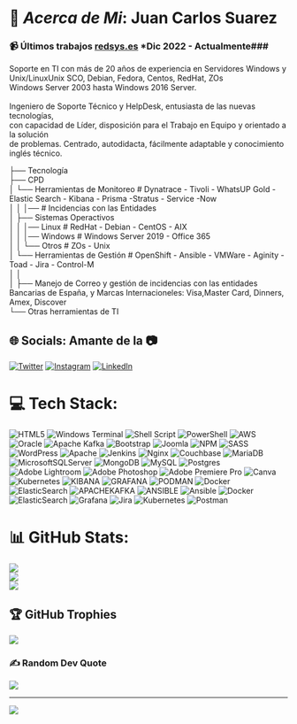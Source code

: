 # 💫 *Acerca de Mi*: Juan Carlos Suarez   

### 📹 Últimos trabajos [redsys.es](https://redsys.es) *Dic 2022 - Actualmente###
     
Soporte en TI con más de 20 años de experiencia en Servidores Windows y Unix/LinuxUnix SCO, Debian, Fedora, Centos, RedHat, ZOs <br>Windows Server 2003 hasta Windows 2016 Server.<br><br>Ingeniero de Soporte Técnico y HelpDesk, entusiasta de las nuevas tecnologías, <br>con capacidad de Líder, disposición para el Trabajo en Equipo y orientado a la solución <br>de problemas. Centrado, autodidacta, fácilmente adaptable y conocimiento inglés técnico.<br>

├── Tecnología <br/>
├── CPD<br/>
│   └── Herramientas de Monitoreo   # Dynatrace - Tivoli - WhatsUP Gold - Elastic Search - Kibana - Prisma -Stratus - Service -Now <br/>
│   │                                                                                                  │── # Incidencias con las Entidades<br/>
│   ├── Sistemas Operactivos<br/>
│   │   │── Linux             # RedHat - Debian - CentOS - AIX<br/>
│   │   │── Windows           # Windows Server 2019 - Office 365<br/>
│   │   └── Otros             # ZOs - Unix <br/>
│   └── Herramientas de Gestión   # OpenShift - Ansible - VMWare - Aginity - Toad - Jira - Control-M<br/>
│   │<br/>
│   ├── Manejo de Correo y gestión de incidencias con las entidades Bancarias de España, y Marcas Internacioneles: Visa,Master Card, Dinners, Amex, Discover<br/>
└── Otras herramientas de TI<br/>

## 🌐 Socials:      **Amante de la** 📷
[![Twitter](https://img.shields.io/badge/Twitter-%230077B5.svg?logo=Twitter&logoColor=white)](https://twitter.com/jcsuarez73) [![Instagram](https://img.shields.io/badge/Instagram-%23E4405F.svg?logo=Instagram&logoColor=white)](https://instagram.com/jcfotografiaes) [![LinkedIn](https://img.shields.io/badge/LinkedIn-%230077B5.svg?logo=linkedin&logoColor=white)](https://linkedin.com/in/jcsuarez73) 


# 💻 Tech Stack:
![HTML5](https://img.shields.io/badge/html5-%23E34F26.svg?style=for-the-badge&logo=html5&logoColor=white) ![Windows Terminal](https://img.shields.io/badge/Windows%20Terminal-%234D4D4D.svg?style=for-the-badge&logo=windows-terminal&logoColor=white) ![Shell Script](https://img.shields.io/badge/shell_script-%23121011.svg?style=for-the-badge&logo=gnu-bash&logoColor=white) ![PowerShell](https://img.shields.io/badge/PowerShell-%235391FE.svg?style=for-the-badge&logo=powershell&logoColor=white) ![AWS](https://img.shields.io/badge/AWS-%23FF9900.svg?style=for-the-badge&logo=amazon-aws&logoColor=white) ![Oracle](https://img.shields.io/badge/Oracle-F80000?style=for-the-badge&logo=oracle&logoColor=white) ![Apache Kafka](https://img.shields.io/badge/Apache%20Kafka-000?style=for-the-badge&logo=apachekafka) ![Bootstrap](https://img.shields.io/badge/bootstrap-%238511FA.svg?style=for-the-badge&logo=bootstrap&logoColor=white) ![Joomla](https://img.shields.io/badge/joomla-%235091CD.svg?style=for-the-badge&logo=joomla&logoColor=white) ![NPM](https://img.shields.io/badge/NPM-%23CB3837.svg?style=for-the-badge&logo=npm&logoColor=white) ![SASS](https://img.shields.io/badge/SASS-hotpink.svg?style=for-the-badge&logo=SASS&logoColor=white) ![WordPress](https://img.shields.io/badge/WordPress-%23117AC9.svg?style=for-the-badge&logo=WordPress&logoColor=white) ![Apache](https://img.shields.io/badge/apache-%23D42029.svg?style=for-the-badge&logo=apache&logoColor=white) ![Jenkins](https://img.shields.io/badge/jenkins-%232C5263.svg?style=for-the-badge&logo=jenkins&logoColor=white) ![Nginx](https://img.shields.io/badge/nginx-%23009639.svg?style=for-the-badge&logo=nginx&logoColor=white) ![Couchbase](https://img.shields.io/badge/Couchbase-EA2328?style=for-the-badge&logo=couchbase&logoColor=white) ![MariaDB](https://img.shields.io/badge/MariaDB-003545?style=for-the-badge&logo=mariadb&logoColor=white) ![MicrosoftSQLServer](https://img.shields.io/badge/Microsoft%20SQL%20Server-CC2927?style=for-the-badge&logo=microsoft%20sql%20server&logoColor=white) ![MongoDB](https://img.shields.io/badge/MongoDB-%234ea94b.svg?style=for-the-badge&logo=mongodb&logoColor=white) ![MySQL](https://img.shields.io/badge/mysql-%2300000f.svg?style=for-the-badge&logo=mysql&logoColor=white) ![Postgres](https://img.shields.io/badge/postgres-%23316192.svg?style=for-the-badge&logo=postgresql&logoColor=white) ![Adobe Lightroom](https://img.shields.io/badge/Adobe%20Lightroom-31A8FF.svg?style=for-the-badge&logo=Adobe%20Lightroom&logoColor=white) ![Adobe Photoshop](https://img.shields.io/badge/adobe%20photoshop-%2331A8FF.svg?style=for-the-badge&logo=adobe%20photoshop&logoColor=white) ![Adobe Premiere Pro](https://img.shields.io/badge/Adobe%20Premiere%20Pro-9999FF.svg?style=for-the-badge&logo=Adobe%20Premiere%20Pro&logoColor=white) ![Canva](https://img.shields.io/badge/Canva-%2300C4CC.svg?style=for-the-badge&logo=Canva&logoColor=white) ![Kubernetes](https://img.shields.io/badge/kubernetes-%23326ce5.svg?style=for-the-badge&logo=kubernetes&logoColor=white) ![KIBANA](https://img.shields.io/badge/kibana-005571.svg?style=for-the-badge&logo=kibana&logoColor=white&color=%23005571) ![GRAFANA](https://img.shields.io/badge/grafana-F46800.svg?style=for-the-badge&logo=grafana&logoColor=white&color=%23F46800) ![PODMAN](https://img.shields.io/badge/podman-892CA0.svg?style=for-the-badge&logo=podman&logoColor=white) ![Docker](https://img.shields.io/badge/docker-%230db7ed.svg?style=for-the-badge&logo=docker&logoColor=white) ![ElasticSearch](https://img.shields.io/badge/-ElasticSearch-005571?style=for-the-badge&logo=elasticsearch) ![APACHEKAFKA](https://img.shields.io/badge/apachekafka-231F20.svg?style=for-the-badge&logo=apachekafka&logoColor=white&color=%23231F20) ![ANSIBLE](https://img.shields.io/badge/ansible-%231A1918.svg?style=for-the-badge&logo=ansible&logoColor=white) ![Ansible](https://img.shields.io/badge/ansible-%231A1918.svg?style=for-the-badge&logo=ansible&logoColor=white) ![Docker](https://img.shields.io/badge/docker-%230db7ed.svg?style=for-the-badge&logo=docker&logoColor=white) ![ElasticSearch](https://img.shields.io/badge/-ElasticSearch-005571?style=for-the-badge&logo=elasticsearch) ![Grafana](https://img.shields.io/badge/grafana-%23F46800.svg?style=for-the-badge&logo=grafana&logoColor=white) ![Jira](https://img.shields.io/badge/jira-%230A0FFF.svg?style=for-the-badge&logo=jira&logoColor=white) ![Kubernetes](https://img.shields.io/badge/kubernetes-%23326ce5.svg?style=for-the-badge&logo=kubernetes&logoColor=white) ![Postman](https://img.shields.io/badge/Postman-FF6C37?style=for-the-badge&logo=postman&logoColor=white)
# 📊 GitHub Stats:
![](https://github-readme-stats.vercel.app/api?username=jcsuarez73&theme=blue-green&hide_border=false&include_all_commits=false&count_private=false)<br/>
![](https://github-readme-streak-stats.herokuapp.com/?user=jcsuarez73&theme=blue-green&hide_border=false)<br/>
![](https://github-readme-stats.vercel.app/api/top-langs/?username=jcsuarez73&theme=blue-green&hide_border=false&include_all_commits=false&count_private=false&layout=compact)

## 🏆 GitHub Trophies
![](https://github-profile-trophy.vercel.app/?username=jcsuarez73&theme=matrix&no-frame=false&no-bg=true&margin-w=4)

### ✍️ Random Dev Quote
![](https://quotes-github-readme.vercel.app/api?type=horizontal&theme=radical)

---
[![](https://visitcount.itsvg.in/api?id=jcsuarez73&icon=0&color=0)](https://visitcount.itsvg.in)

<!-- Proudly created with GPRM ( https://gprm.itsvg.in ) -->
